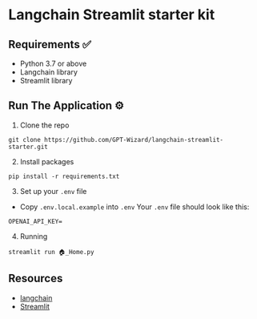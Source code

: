 # Langchain Streamlit starter kit

## Requirements ✅
- Python 3.7 or above
- Langchain library
- Streamlit library


## Run The Application ⚙️

1. Clone the repo

```
git clone https://github.com/GPT-Wizard/langchain-streamlit-starter.git
```

2. Install packages

```
pip install -r requirements.txt
```

3. Set up your `.env` file

- Copy `.env.local.example` into `.env`
  Your `.env` file should look like this:

```
OPENAI_API_KEY=

```

4. Running

```
streamlit run 🏠_Home.py 
```

## Resources 
- [langchain](https://python.langchain.com/docs/get_started/introduction.html)
- [Streamlit](https://docs.streamlit.io/)

